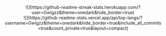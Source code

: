 <div style="text-align:center">
  ![](https://github-readme-streak-stats.herokuapp.com/?user=Gwigzz&theme=onedark&hide_border=true) 
  <br />
  ![](https://github-readme-stats.vercel.app/api/top-langs/?username=Gwigzz&theme=onedark&hide_border=true&include_all_commits=true&count_private=true&layout=compact)
</div>
